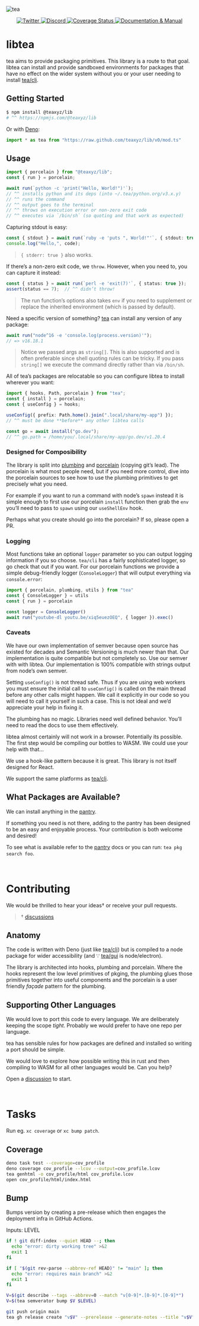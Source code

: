 ![tea](https://tea.xyz/banner.png)

<p align="center">
  <a href="https://twitter.com/teaxyz">
    <img src="https://img.shields.io/badge/-teaxyz-2675f5?logo=twitter&logoColor=fff" alt="Twitter" />
  </a>
  <a href="https://discord.tea.xyz">
    <img src="https://img.shields.io/discord/906608167901876256?label=discord&color=1bcf6f&logo=discord&logoColor=fff" alt="Discord" />
  </a>
  <a href='https://coveralls.io/github/teaxyz/lib?branch=main'>
    <img src='https://coveralls.io/repos/github/teaxyz/lib/badge.svg?branch=main' alt='Coverage Status' />
  </a>
  <a href="https://docs.tea.xyz">
    <img src="https://img.shields.io/badge/-docs-2675f5?logoColor=fff&color=ff00ff&logo=gitbook" alt="Documentation & Manual" />
  </a>
</p>


# libtea

tea aims to provide packaging primitives. This library is a route to that
goal. libtea can install and provide sandboxed environments for packages that
have no effect on the wider system without you or your user needing to install
[tea/cli].

## Getting Started

```sh
$ npm install @teaxyz/lib
# ^^ https://npmjs.com/@teaxyz/lib
```

Or with [Deno]:

```ts
import * as tea from "https://raw.github.com/teaxyz/lib/v0/mod.ts"
```

## Usage

```ts
import { porcelain } from "@teaxyz/lib";
const { run } = porcelain;

await run(`python -c 'print("Hello, World!")'`);
// ^^ installs python and its deps (into ~/.tea/python.org/v3.x.y)
// ^^ runs the command
// ^^ output goes to the terminal
// ^^ throws on execution error or non-zero exit code
// ^^ executes via `/bin/sh` (so quoting and that work as expected)
```

Capturing stdout is easy:

```ts
const { stdout } = await run(`ruby -e 'puts ", World!"'`, { stdout: true });
console.log("Hello,", code);
```

> `{ stderr: true }` also works.

If there’s a non-zero exit code, we `throw`. However, when you need to,
you can capture it instead:

```ts
const { status } = await run(`perl -e 'exit(7)'`, { status: true });
assert(status == 7);  // ^^ didn’t throw!
```

> The run function’s options also takes `env` if you need to supplement or
> replace the inherited environment (which is passed by default).

Need a specific version of something? [tea][tea/cli] can install any version
of any package:

```ts
await run("node^16 -e 'console.log(process.version)'");
// => v16.18.1
```

> Notice we passed args as `string[]`. This is also supported and is often
> preferable since shell quoting rules can be tricky. If you pass `string[]`
> we execute the command directly rather than via `/bin/sh`.

All of tea’s packages are relocatable so you can configure libtea to install
wherever you want:

```ts
import { hooks, Path, porcelain } from "tea";
const { install } = porcelain;
const { useConfig } = hooks;

useConfig({ prefix: Path.home().join(".local/share/my-app") });
// ^^ must be done **before** any other libtea calls

const go = await install("go.dev");
// ^^ go.path = /home/you/.local/share/my-app/go.dev/v1.20.4
```

### Designed for Composibility

The library is split into [plumbing] and [porcelain] (copying git’s lead).
The porcelain is what most people need, but if you need more control, dive
into the porcelain sources to see how to use the plumbing primitives to get
precisely what you need.

For example if you want to run a command with node’s `spawn` instead it is
simple enough to first use our porcelain `install` function then grab the
`env` you’ll need to pass to `spawn` using our `useShellEnv` hook.

Perhaps what you create should go into the porcelain? If so, please open a PR.

### Logging

Most functions take an optional `logger` parameter so you can output logging
information if you so choose. `tea/cli` has a fairly sophisticated logger, so
go check that out if you want. For our porcelain functions we provide a simple
debug-friendly logger (`ConsoleLogger`) that will output everything via
`console.error`:

```ts
import { porcelain, plumbing, utils } from "tea"
const { ConsoleLogger } = utils
const { run } = porcelain

const logger = ConsoleLogger()
await run("youtube-dl youtu.be/xiq5euezOEQ", { logger }).exec()
```

### Caveats

We have our own implementation of semver because open source has existed for
decades and Semantic Versioning is much newer than that. Our implementation is
quite compatible but not completely so. Use our semver with with libtea.
Our implementation is 100% compatible with strings output from node’s own
semver.

Setting `useConfig()` is not thread safe. Thus if you are using web workers
you must ensure the initial call to `useConfig()` is called on the main thread
before any other calls might happen. We call it explicitly in our code so you
will need to call it yourself in such a case. This is not ideal and we’d
appreciate your help in fixing it.

The plumbing has no magic. Libraries need well defined behavior.
You’ll need to read the docs to use them effectively.

libtea almost certainly will not work in a browser. Potentially its possible.
The first step would be compiling our bottles to WASM. We could use your help
with that…

We use a hook-like pattern because it is great. This library is not itself
designed for React.

We support the same platforms as [tea/cli].

## What Packages are Available?

We can install anything in the [pantry].

If something you need is not there, adding to the pantry has been designed to
be an easy and enjoyable process. Your contribution is both welcome and
desired!

To see what is available refer to the [pantry] docs or you can run:
`tea pkg search foo`.

&nbsp;


# Contributing

We would be thrilled to hear your ideas† or receive your pull requests.

> † [discussions][discussion]

## Anatomy

The code is written with Deno (just like [tea/cli]) but is compiled to a
node package for wider accessibility (and ∵ [tea/gui] is node/electron).

The library is architected into hooks, plumbing and porcelain. Where the hooks
represent the low level primitives of pkging, the plumbing glues those
primitives together into useful components and the porcelain is a user
friendly *façade* pattern for the plumbing.

## Supporting Other Languages

We would love to port this code to every language. We are deliberately keeping
the scope *tight*. Probably we would prefer to have one repo per language.

tea has sensible rules for how packages are defined and installed so writing
a port should be simple.

We would love to explore how possible writing this in rust and then compiling
to WASM for all other languages would be. Can you help?

Open a [discussion] to start.

[discussion]: https://github.com/orgs/teaxyz/discussions
[tea/cli]: https://github.com/teaxyz/cli
[tea/gui]: https://github.com/teaxyz/gui
[Deno]: https://deno.land
[pantry]: https://github.com/teaxyz/pantry
[plumbing]: ./plumbing/
[porcelain]: ./porcelain/

&nbsp;


# Tasks

Run eg. `xc coverage` or `xc bump patch`.

## Coverage

```sh
deno task test --coverage=cov_profile
deno coverage cov_profile --lcov --output=cov_profile.lcov
tea genhtml -o cov_profile/html cov_profile.lcov
open cov_profile/html/index.html
```

## Bump

Bumps version by creating a pre-release which then engages the deployment
infra in GitHub Actions.

Inputs: LEVEL

```sh
if ! git diff-index --quiet HEAD --; then
  echo "error: dirty working tree" >&2
  exit 1
fi

if [ "$(git rev-parse --abbrev-ref HEAD)" != "main" ]; then
  echo "error: requires main branch" >&2
  exit 1
fi

V=$(git describe --tags --abbrev=0 --match "v[0-9]*.[0-9]*.[0-9]*")
V=$(tea semverator bump $V $LEVEL)

git push origin main
tea gh release create "v$V" --prerelease --generate-notes --title "v$V"
```
